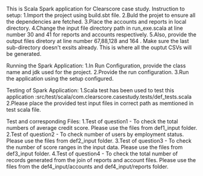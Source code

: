 This is Scala Spark application for Clearscore case study.
Instruction to setup:
  1.Import the project using build.sbt file.
  2.Buld the projet to ensure all the dependencies are fetched.
  3.Place the accounts and reports in local directory.
  4.Change the input file directory path in run_exe.scala at line number 30 and 41 for reports and accounts respectively.
  5.Also, provide the output files diretory at line number 67,88,128 and 164 . Make sure the last sub-directory doesn't exsits already. This is where all
  the ouptut CSVs will be generated.
  
  Running the Spark Application:
    1.In Run Configuration, provide the class name and jdk used for the project.
    2.Provide the run configuration.
    3.Run the application using the setup configured.
    
    
  Testing of Spark Application:
  1.Scala test has been used to test this application :src/test/scala/com.clearscore.casestudy.tests/def_tests.scala
  2.Please place the provided test input files in correct path as memtioned in test scala file.
  
  Test and corresponding Files:
  1.Test of question1 - To check the total numbers of average credit score. Please use the files from def1_input folder.
  2.Test of question2 - To check number of users by employment status. Please use the files from def2_input folder.
  3.Test of question3 - To check the number of score ranges in the input data. Please use the files from def3_input folder.
  4.Test of question4 - To check the total number of records generated from the join of reports and account files. Please use the files
   from the def4_input/accounts and def4_input/reports folder.
  
    
